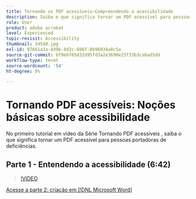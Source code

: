 ```yaml
---
title: Tornando os PDF acessíveis—Compreendendo a acessibilidade
description: Saiba o que significa tornar um PDF acessível para pessoas com deficiência
role: User
product: adobe acrobat
level: Experienced
topic-revisit: Accessibility
thumbnail: 34540.jpg
exl-id: 97661a3a-4d9b-4d2c-886f-0b96934a8c5a
source-git-commit: bf9e6f65d32d95fd3a2e3690e25f33b3ca6ad5dd
workflow-type: tm+mt
source-wordcount: '54'
ht-degree: 0%

---
```


# Tornando PDF acessíveis: Noções básicas sobre acessibilidade

No primeiro tutorial em vídeo da Série Tornando PDF acessíveis , saiba o que significa tornar um PDF acessível para pessoas portadoras de deficiências.

## Parte 1 - Entendendo a acessibilidade (6:42)

>[!VIDEO](https://video.tv.adobe.com/v/34540?hidetitle=true)

[Acesse a parte 2: criação em [!DNL Microsoft Word]](authoring-in-word.md)